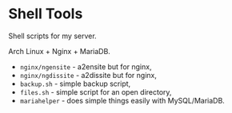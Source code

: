 # Shell Tools
Shell scripts for my server.

Arch Linux + Nginx + MariaDB.

- `nginx/ngensite` - a2ensite but for nginx,
- `nginx/ngdissite` - a2dissite but for nginx,
- `backup.sh` - simple backup script,
- `files.sh` - simple script for an open directory,
- `mariahelper` - does simple things easily with MySQL/MariaDB.